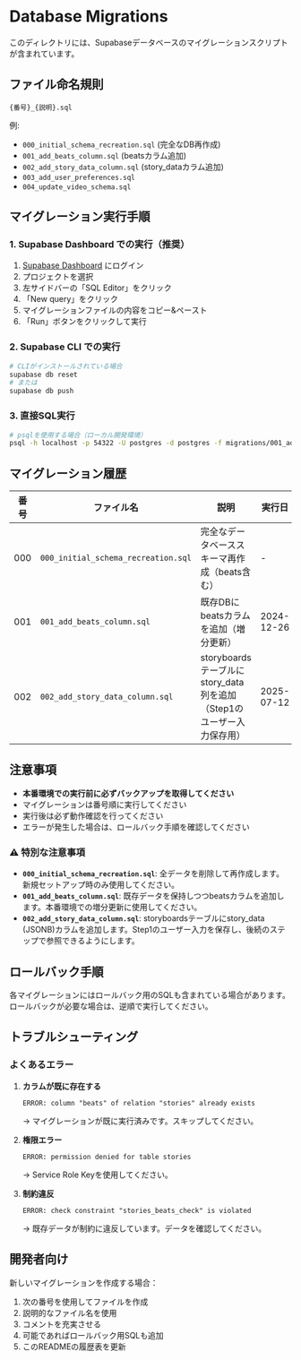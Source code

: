 # Database Migrations

このディレクトリには、Supabaseデータベースのマイグレーションスクリプトが含まれています。

## ファイル命名規則

```
{番号}_{説明}.sql
```

例:
- `000_initial_schema_recreation.sql` (完全なDB再作成)
- `001_add_beats_column.sql` (beatsカラム追加)
- `002_add_story_data_column.sql` (story_dataカラム追加)
- `003_add_user_preferences.sql`
- `004_update_video_schema.sql`

## マイグレーション実行手順

### 1. Supabase Dashboard での実行（推奨）

1. [Supabase Dashboard](https://app.supabase.com) にログイン
2. プロジェクトを選択
3. 左サイドバーの「SQL Editor」をクリック
4. 「New query」をクリック
5. マイグレーションファイルの内容をコピー&ペースト
6. 「Run」ボタンをクリックして実行

### 2. Supabase CLI での実行

```bash
# CLIがインストールされている場合
supabase db reset
# または
supabase db push
```

### 3. 直接SQL実行

```bash
# psqlを使用する場合（ローカル開発環境）
psql -h localhost -p 54322 -U postgres -d postgres -f migrations/001_add_beats_column.sql
```

## マイグレーション履歴

| 番号 | ファイル名 | 説明 | 実行日 | 実行者 |
|------|------------|------|--------|--------|
| 000 | `000_initial_schema_recreation.sql` | 完全なデータベーススキーマ再作成（beats含む） | - | システム |
| 001 | `001_add_beats_column.sql` | 既存DBにbeatsカラムを追加（増分更新） | 2024-12-26 | Claude |
| 002 | `002_add_story_data_column.sql` | storyboardsテーブルにstory_data列を追加（Step1のユーザー入力保存用） | 2025-07-12 | Claude |

## 注意事項

- **本番環境での実行前に必ずバックアップを取得してください**
- マイグレーションは番号順に実行してください
- 実行後は必ず動作確認を行ってください
- エラーが発生した場合は、ロールバック手順を確認してください

### ⚠️ 特別な注意事項

- **`000_initial_schema_recreation.sql`**: 全データを削除して再作成します。新規セットアップ時のみ使用してください。
- **`001_add_beats_column.sql`**: 既存データを保持しつつbeatsカラムを追加します。本番環境での増分更新に使用してください。
- **`002_add_story_data_column.sql`**: storyboardsテーブルにstory_data (JSONB)カラムを追加します。Step1のユーザー入力を保存し、後続のステップで参照できるようにします。

## ロールバック手順

各マイグレーションにはロールバック用のSQLも含まれている場合があります。
ロールバックが必要な場合は、逆順で実行してください。

## トラブルシューティング

### よくあるエラー

1. **カラムが既に存在する**
   ```
   ERROR: column "beats" of relation "stories" already exists
   ```
   → マイグレーションが既に実行済みです。スキップしてください。

2. **権限エラー**
   ```
   ERROR: permission denied for table stories
   ```
   → Service Role Keyを使用してください。

3. **制約違反**
   ```
   ERROR: check constraint "stories_beats_check" is violated
   ```
   → 既存データが制約に違反しています。データを確認してください。

## 開発者向け

新しいマイグレーションを作成する場合：

1. 次の番号を使用してファイルを作成
2. 説明的なファイル名を使用
3. コメントを充実させる
4. 可能であればロールバック用SQLも追加
5. このREADMEの履歴表を更新